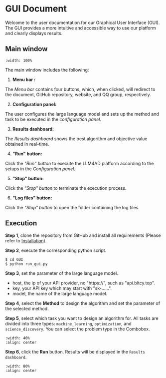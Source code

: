 # GUI Document

Welcome to the user documentation for our Graphical User Interface (GUI). The GUI provides a more intuitive and accessible way to use our platform and clearly displays results. 


## Main window

```{image} ./image.png
:width: 100%
```

The main window includes the following:

1. **Menu bar :**

The *Menu bar* contains four buttons, which, when clicked, will redirect to the document, GitHub repository, website, and QQ group, respectively.

2. **Configuration panel:**

The user configures the large language model and sets up the method and task to be executed in the *configuration panel*.

3. **Results dashboard:**

The *Results dashboard* shows the best algorithm and objective value obtained in real-time.

4. **"Run" button:**

Click the *"Run" button* to execute the LLM4AD platform according to the setups in the *Configuration panel*.

5. **"Stop" button:**

Click the *"Stop" button* to terminate the execution process.

6. **"Log files" button:**

Click the *"Stop" button* to open the folder containing the log files.





## Execution

**Step 1**, clone the repository from GitHub and install all requirements (Please refer to [Installation](https://llm4ad-doc.readthedocs.io/en/latest/getting_started/installation.html)).

**Step 2**, execute the corresponding python script.

```
$ cd GUI
$ python run_gui.py
```

**Step 3**, set the parameter of the large language model.

- host, the ip of your API provider, no "https://", such as "api.bltcy.top".
- key, your API key which may start with "sk-......".
- model, the name of the large language model.

**Step 4**, select the **Method** to design the algorithm and set the parameter of the selected method.

**Step 5**, select which task you want to design an algorithm for. All tasks are divided into three types: `machine_learning`, `optimization`, and `science_discovery`. You can select the problem type in the Combobox.

```{image} ./Combobox.png
:width: 40%
:align: center
```

**Step 6**, click the **Run** button. Results will be displayed in the `Results dashboard`.

```{image} ./gif.gif
:width: 80%
:align: center
```
